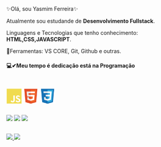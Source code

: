 ✨Olá, sou Yasmim Ferreira✨

Atualmente sou estudande de **Desenvolvimento Fullstack**.

Linguagens e Tecnologias que tenho conhecimento:
**HTML,CSS,JAVASCRIPT**.

📌Ferramentas: VS CORE, Git, Github e outras.
  
   #### 💻✔Meu tempo é dedicação está na Programação
  
 ##
 
<div style="display:inline_block"><br>
  <img align="center" alt="Yasmim-Js" height="40" width="40" src="https://raw.githubusercontent.com/devicons/devicon/master/icons/javascript/javascript-plain.svg">
  <img align="center" alt="Yasmim-HTML" height="40" width="40" src="https://raw.githubusercontent.com/devicons/devicon/master/icons/html5/html5-original.svg">
  <img align="center" alt="Yasmim-CSS" height="40" width="40" src="https://raw.githubusercontent.com/devicons/devicon/master/icons/css3/css3-original.svg">
 
</div>

##
  
  
<div>
  <a href="https://instagram.com/yasmimferreir_" target="_blank"><img src="https://img.shields.io/badge/-Instagram-%23E4405F?style=for-the-badge&logo=instagram&logoColor=white" target="_blank"></a>
  <a href = "mailto:yasmimferreiracost@gmail.com"><img src="https://img.shields.io/badge/-Gmail-%23333?style=for-the-badge&logo=gmail&logoColor=white" target="_blank"></a>
  <a href="https://www.linkedin.com/in/yasmim-ferreira-costa-186852229/" target="_blank"><img src="https://img.shields.io/badge/-LinkedIn-%230077B5?style=for-the-badge&logo=linkedin&logoColor=white" target="_blank"></a>
  </div>
  
  ##
  
<div style="display: inline_block">
  <a href="https://github.com/yasmimferreir">
  <img height="120em" src="https://github-readme-stats.vercel.app/api?username=yasmimferreir&show_icons=true&theme=dracula&include_all_commits=true&count_private=true"/>
  <img height="120em" src="https://github-readme-stats.vercel.app/api/top-langs/?username=yasmimferreir&layout=compact&langs_count=7&theme=dracula"/>
</div>






